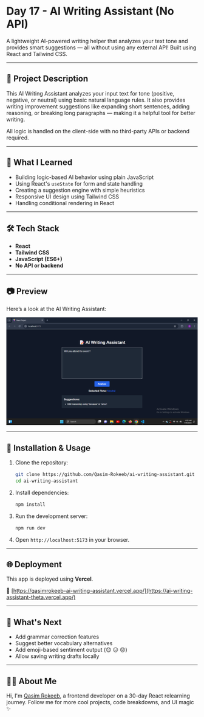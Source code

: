 
# Day 17 - AI Writing Assistant (No API)

A lightweight AI-powered writing helper that analyzes your text tone and provides smart suggestions — all without using any external API! Built using React and Tailwind CSS.

---

## 📘 Project Description

This AI Writing Assistant analyzes your input text for tone (positive, negative, or neutral) using basic natural language rules. It also provides writing improvement suggestions like expanding short sentences, adding reasoning, or breaking long paragraphs — making it a helpful tool for better writing.

All logic is handled on the client-side with no third-party APIs or backend required.

---

## 🚀 What I Learned

- Building logic-based AI behavior using plain JavaScript
- Using React's `useState` for form and state handling
- Creating a suggestion engine with simple heuristics
- Responsive UI design using Tailwind CSS
- Handling conditional rendering in React

---

## 🛠 Tech Stack

- **React**
- **Tailwind CSS**
- **JavaScript (ES6+)**
- **No API or backend**

---

## 📷 Preview

Here’s a look at the AI Writing Assistant:

![App Preview](https://raw.githubusercontent.com/Qasim-Rokeeb/ai-writing-assistant/main/screenshot.png)

---

## 🔧 Installation & Usage

1. Clone the repository:

   ```bash
   git clone https://github.com/Qasim-Rokeeb/ai-writing-assistant.git
   cd ai-writing-assistant


2. Install dependencies:

   ```bash
   npm install
   ```

3. Run the development server:

   ```bash
   npm run dev
   ```

4. Open `http://localhost:5173` in your browser.

---

## 🌐 Deployment

This app is deployed using **Vercel**.

🔗 [https://qasimrokeeb-ai-writing-assistant.vercel.app/](https://ai-writing-assistant-theta.vercel.app/)

---

## 🧠 What's Next

* Add grammar correction features
* Suggest better vocabulary alternatives
* Add emoji-based sentiment output (😊 😐 😠)
* Allow saving writing drafts locally

---

## 🙋🏽 About Me

Hi, I'm [Qasim Rokeeb](https://twitter.com/QasimRokeeb), a frontend developer on a 30-day React relearning journey.
Follow me for more cool projects, code breakdowns, and UI magic ✨


